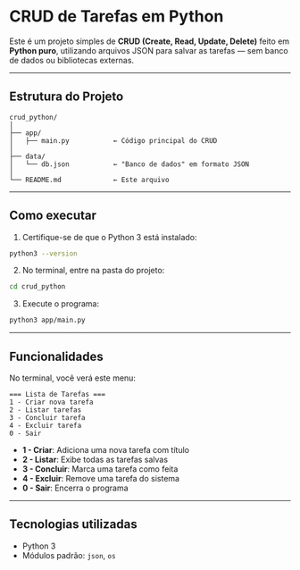 # CRUD de Tarefas em Python

Este é um projeto simples de **CRUD (Create, Read, Update, Delete)** feito em **Python puro**, utilizando arquivos JSON para salvar as tarefas — sem banco de dados ou bibliotecas externas.

---

## Estrutura do Projeto

```
crud_python/
│
├── app/
│   ├── main.py           ← Código principal do CRUD
│
├── data/
│   └── db.json           ← "Banco de dados" em formato JSON
│
└── README.md             ← Este arquivo
```

---

## Como executar

1. Certifique-se de que o Python 3 está instalado:

```bash
python3 --version
```

2. No terminal, entre na pasta do projeto:

```bash
cd crud_python
```

3. Execute o programa:

```bash
python3 app/main.py
```

---

## Funcionalidades

No terminal, você verá este menu:

```
=== Lista de Tarefas ===
1 - Criar nova tarefa
2 - Listar tarefas
3 - Concluir tarefa
4 - Excluir tarefa
0 - Sair
```

- **1 - Criar**: Adiciona uma nova tarefa com título
- **2 - Listar**: Exibe todas as tarefas salvas
- **3 - Concluir**: Marca uma tarefa como feita
- **4 - Excluir**: Remove uma tarefa do sistema
- **0 - Sair**: Encerra o programa

---

## Tecnologias utilizadas

- Python 3
- Módulos padrão: `json`, `os`